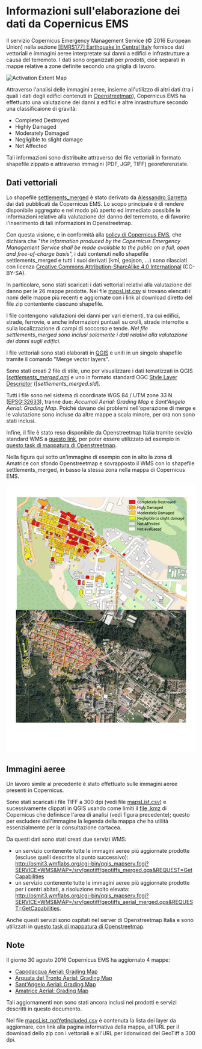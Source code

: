 # Informazioni sull'elaborazione dei dati da Copernicus EMS

Il servizio Copernicus Emergency Management Service (© 2016 European Union) nella sezione [[EMRS177] Earthquake in Central Italy](http://emergency.copernicus.eu/EMSR177) fornisce dati vettoriali e immagini aeree interpretate sui danni a edifici e infrastrutture a causa del terremoto. I dati sono organizzati per _prodotti_, cioè separati in mappe relative a zone definite secondo una griglia di lavoro.

![Activation Extent Map](http://cdn-j.copernicus-ems.eu/mapping/sites/default/files/thumbnails/EMSR177-AEM-1472324659-r05-v1.jpg)

Attraverso l'analisi delle immagini aeree, insieme all'utilizzo di altri dati (tra i quali i dati degli edifici contenuti in [Openstreetmap](http://openstreetmap.org/)), Copernicus EMS ha effettuato una valutazione dei danni a edifici e altre inrastrutture secondo una classificaione di gravità:

* Completed Destroyed
* Highly Damaged
* Moderately Damaged
* Negligible to slight damage
* Not Affected

Tali informazioni sono distribuite attraverso dei file vettoriali in formato shapefile zippato e attraverso immagini (PDF, JGP, TIFF) georeferenziate.

## Dati vettoriali

Lo shapefile [settlements_merged](./shape_file) è stato derivato da [Alessandro Sarretta](https://twitter.com/alesarrett) dai dati pubblicati da Copernicus EMS. Lo scopo principale è di rendere disponibile aggregato e nel modo più aperto ed immediato possibile le informazioni relative alla valutazione del danno del terremoto, e di favorire l'inserimento di tali informazioni in Openstreetmap.

Con questa visione, e in conformità alla [policy di Copernicus EMS](http://emergency.copernicus.eu/mapping/ems/cite-copernicus-ems-mapping-portal), che dichiara che "_the information produced by the Copernicus Emergency Management Service shall be made available to the public on a full, open and free-of-charge basis_", i dati contenuti nello shapefile settlements_merged e tutti i suoi derivati (kml, geojson, ...) sono rilasciati con licenza [Creative Commons Attribution-ShareAlike 4.0 International](http://creativecommons.org/licenses/by-sa/4.0/) (CC-BY-SA).

In particolare, sono stati scaricati i dati vettoriali relativi alla valutazione del danno per le 26 mappe prodotte. Nel file [mapsList.csv](./mapsList.csv) si trovano elencati i nomi delle mappe più recenti e aggiornate con i link al download diretto del file zip contentente ciascuno shapefile.

I file contengono valutazioni dei danni per vari elementi, tra cui edifici, strade, ferrovie, e anche informazioni puntuali su crolli, strade interrotte e sulla localizzazione di campi di soccorso e tende. *Nel file settlements_merged sono inclusi solamente i dati relativi alla valutazione dei danni sugli edifici*.

I file vettoriali sono stati elaborati in [QGIS](http://qgis.org) e uniti in un singolo shapefile tramite il comando "Merge vector layers".

Sono stati creati 2 file di stile, uno per visualizzare i dati tematizzati in QGIS ([_settlements_merged.qml_]() e uno in formato standard OGC [Style Layer Descriptor](http://www.opengeospatial.org/standards/sld) ([_settlements_merged.sld_].

Tutti i file sono nel sistema di coordinate WGS 84 / UTM zone 33 N ([EPSG:32633](http://spatialreference.org/ref/epsg/32633/)), tranne due: _Accumoli Aerial: Grading Map_ e _Sant'Angelo Aerial: Grading Map_. Poiché davano dei problemi nell'operazione di merge e le valutazione sono incluse da altre mappe a scala minore, per ora non sono stati inclusi.

Infine, il file è stato reso disponibile da Openstreetmap Italia tramite sevizio standard WMS a [questo link](http://osmit3.wmflabs.org/cgi-bin/qgis_mapserv.fcgi?map=/srv/Copernicus/settlements_grading.qgs&SERVICE=WMS&REQUEST=GetCapabilities&VERSION=1.3), per poter essere utilizzato ad esempio in [questo task di mappatura di Openstreetmap](http://osmit-tm.wmflabs.org/project/15).

Nella figura qui sotto un'immagine di esempio con in alto la zona di Amatrice con sfondo Openstreetmap e sovrapposto il WMS con lo shapefile settlements_merged, in basso la stessa zona nella mappa di Copernicus EMS.

![](./amatrice_orto-grading.png)

## Immagini aeree

Un lavoro simile al precedente è stato effettuato sulle immagini aeree presenti in Copernicus.

Sono stati scaricati i file TIFF a 300 dpi (vedi file [mapsList.csv](./mapsList.csv)) e sucessivamente clippati in QGIS usando come limiti il [file .kmz](http://emergency.copernicus.eu/mapping/sites/default/files/thumbnails/EMSR177-AEM-1472324659-r05-v1.kmz) di Copernicus che definisce l'area di analisi (vedi figura precedente); questo per escludere dall'immagine la legenda della mappa che ha utilità essenzialmente per la consultazione cartacea.

Da questi dati sono stati creati due servizi WMS:

* un servizio contenente tutte le immagini aeree più aggiornate prodotte (escluse quelli descritte al punto successivo): http://osmit3.wmflabs.org/cgi-bin/qgis_mapserv.fcgi?SERVICE=WMS&MAP=/srv/geotiff/geotiffs_merged.qgs&REQUEST=GetCapabilities
* un servizio contenente tutte le immagini aeree più aggiornate prodotte per i centri abitati, a risoluzione molto elevata: http://osmit3.wmflabs.org/cgi-bin/qgis_mapserv.fcgi?SERVICE=WMS&MAP=/srv/geotiff/geotiffs_aerial_merged.qgs&REQUEST=GetCapabilities.

Anche questi servizi sono ospitati nel server di Openstreetmap Italia e sono utilizzati in [questo task di mappatura di Openstreetmap](http://osmit-tm.wmflabs.org/project/15).


## Note

Il giorno 30 agosto 2016 Copernicus EMS ha aggiornato 4 mappe:

* [Capodacqua Aerial: Grading Map](http://emergency.copernicus.eu/mapping/ems-product-component/EMSR177_14CAPODACQUAAERIAL_GRADING_OVERVIEW/2)
* [Arquata del Tronto Aerial: Grading Map](http://emergency.copernicus.eu/mapping/ems-product-component/EMSR177_19ARQUATADELTRONTOAERIAL_GRADING_OVERVIEW/3)
* [Sant'Angelo Aerial: Grading Map](http://emergency.copernicus.eu/mapping/ems-product-component/EMSR177_26SANTANGELOAERIAL_GRADING_OVERVIEW/2)
* [Amatrice Aerial: Grading Map](http://emergency.copernicus.eu/mapping/ems-product-component/EMSR177_20AMATRICEAERIAL_GRADING_OVERVIEW/2)

Tali aggiornamenti non sono stati ancora inclusi nei prodotti e servizi descritti in questo documento.

Nel file [mapsList_notYetIncluded.csv](./mapsList_notYetIncluded.csv) è contenuta la lista dei layer da aggiornare, con link alla pagina informativa della mappa, all'URL per il download dello zip con i vettoriali e all'URL per ildonwload del GeoTiff a 300 dpi.
